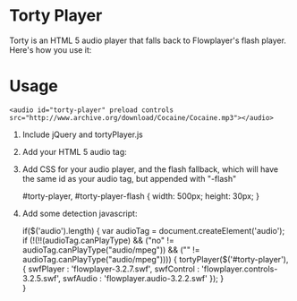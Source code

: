 # Torty Player

Torty is an HTML 5 audio player that falls back to Flowplayer's flash player. Here's how you use it:

# Usage

    <audio id="torty-player" preload controls src="http://www.archive.org/download/Cocaine/Cocaine.mp3"></audio>

1. Include jQuery and tortyPlayer.js
2. Add your HTML 5 audio tag:

    
    
3. Add CSS for your audio player, and the flash fallback, which will have the same id as your audio tag, but appended with "-flash"

    #torty-player, #torty-player-flash { width: 500px; height: 30px; }
    
4. Add some detection javascript:

    if($('audio').length) {
        var audioTag = document.createElement('audio');
        if (!(!!(audioTag.canPlayType) && ("no" != audioTag.canPlayType("audio/mpeg")) && ("" != audioTag.canPlayType("audio/mpeg")))) {
            tortyPlayer($('#torty-player'),{
                swfPlayer : 'flowplayer-3.2.7.swf',
                swfControl : 'flowplayer.controls-3.2.5.swf',
                swfAudio : 'flowplayer.audio-3.2.2.swf'
            });
        }    
    }
